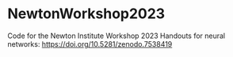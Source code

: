 # NewtonWorkshop2023
Code for the Newton Institute Workshop 2023
Handouts for neural networks: https://doi.org/10.5281/zenodo.7538419

